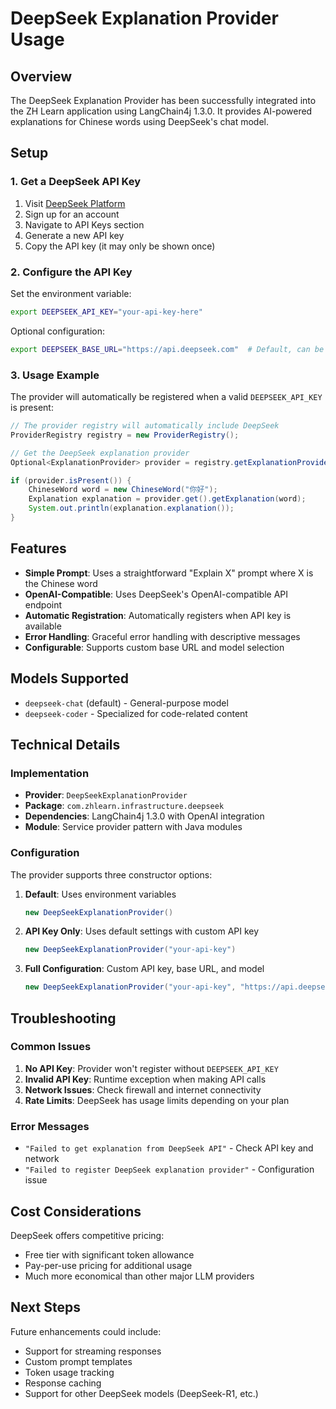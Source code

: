 # DeepSeek Explanation Provider Usage

## Overview

The DeepSeek Explanation Provider has been successfully integrated into the ZH Learn application using LangChain4j 1.3.0. It provides AI-powered explanations for Chinese words using DeepSeek's chat model.

## Setup

### 1. Get a DeepSeek API Key

1. Visit [DeepSeek Platform](https://platform.deepseek.com)
2. Sign up for an account
3. Navigate to API Keys section
4. Generate a new API key
5. Copy the API key (it may only be shown once)

### 2. Configure the API Key

Set the environment variable:
```bash
export DEEPSEEK_API_KEY="your-api-key-here"
```

Optional configuration:
```bash
export DEEPSEEK_BASE_URL="https://api.deepseek.com"  # Default, can be customized
```

### 3. Usage Example

The provider will automatically be registered when a valid `DEEPSEEK_API_KEY` is present:

```java
// The provider registry will automatically include DeepSeek
ProviderRegistry registry = new ProviderRegistry();

// Get the DeepSeek explanation provider
Optional<ExplanationProvider> provider = registry.getExplanationProvider("deepseek-deepseek-chat-explanation");

if (provider.isPresent()) {
    ChineseWord word = new ChineseWord("你好");
    Explanation explanation = provider.get().getExplanation(word);
    System.out.println(explanation.explanation());
}
```

## Features

- **Simple Prompt**: Uses a straightforward "Explain X" prompt where X is the Chinese word
- **OpenAI-Compatible**: Uses DeepSeek's OpenAI-compatible API endpoint
- **Automatic Registration**: Automatically registers when API key is available
- **Error Handling**: Graceful error handling with descriptive messages
- **Configurable**: Supports custom base URL and model selection

## Models Supported

- `deepseek-chat` (default) - General-purpose model
- `deepseek-coder` - Specialized for code-related content

## Technical Details

### Implementation

- **Provider**: `DeepSeekExplanationProvider`
- **Package**: `com.zhlearn.infrastructure.deepseek`
- **Dependencies**: LangChain4j 1.3.0 with OpenAI integration
- **Module**: Service provider pattern with Java modules

### Configuration

The provider supports three constructor options:

1. **Default**: Uses environment variables
   ```java
   new DeepSeekExplanationProvider()
   ```

2. **API Key Only**: Uses default settings with custom API key
   ```java
   new DeepSeekExplanationProvider("your-api-key")
   ```

3. **Full Configuration**: Custom API key, base URL, and model
   ```java
   new DeepSeekExplanationProvider("your-api-key", "https://api.deepseek.com", "deepseek-chat")
   ```

## Troubleshooting

### Common Issues

1. **No API Key**: Provider won't register without `DEEPSEEK_API_KEY`
2. **Invalid API Key**: Runtime exception when making API calls
3. **Network Issues**: Check firewall and internet connectivity
4. **Rate Limits**: DeepSeek has usage limits depending on your plan

### Error Messages

- `"Failed to get explanation from DeepSeek API"` - Check API key and network
- `"Failed to register DeepSeek explanation provider"` - Configuration issue

## Cost Considerations

DeepSeek offers competitive pricing:
- Free tier with significant token allowance
- Pay-per-use pricing for additional usage
- Much more economical than other major LLM providers

## Next Steps

Future enhancements could include:
- Support for streaming responses
- Custom prompt templates
- Token usage tracking
- Response caching
- Support for other DeepSeek models (DeepSeek-R1, etc.)